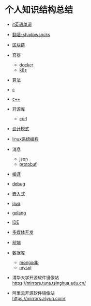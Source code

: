 # 个人知识结构总结

* [it英语单词](englist/it.words.md)
* [翻墙-shadowsocks](shadowsocks/readme.md)
* [区块链](blockchain/readme.md)
* 容器
  * [docker](container/docker/readme.md)
  * [k8s](container/k8s/readme.md)
* [算法](algorithm/readme.md)
* [c](c/readme.md)
* [c++](c++/readme.md)
* 开源库
  * [curl](lib/curl/readme.md)
* [设计模式](design.patten/readme.md)
* [linux系统编程](apue/readme.md)
* 消息
  * [json](message/json/readme.md)
  * [protobuf](message/protobuf/readme.md)
* [编译](compile/readme.md)
* [debug](debug/readme.md)
* [嵌入式](embedded/readme.md)
* [java](java/readme.md)
* [golang](golang/readme.md)
* [IDE](ide/readme.md)
* [多媒体开发](multimedia/readme.md)
* [前端](前端/readme.md)
* 数据库
  * [mongodb](database/mongodb/readme.md)
  * [mysql](database/mysql/readme.md)

* 清华大学开源软件镜像站  
  <https://mirrors.tuna.tsinghua.edu.cn/>

* 阿里云开源软件镜像站  
  <https://mirrors.aliyun.com/>
